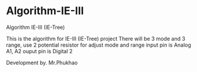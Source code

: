 # Algorithm-IE-III
Algorithm IE-III (IE-Tree) 

This is the algorithm for IE-III (IE-Tree) project 
There will be 3 mode and 3 range, use 2 potential resistor for adjust mode and range 
input pin is Analog A1, A2
ouput pin is Digital 2



Development by. Mr.Phukhao
